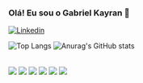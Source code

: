 

### Olá! Eu sou o Gabriel Kayran 👋

[![Linkedin](https://img.shields.io/badge/LinkedIn-0077B5?style=for-the-badge&logo=linkedin&logoColor=white)](https://www.linkedin.com/in/gabrielkayran/)

![Top Langs](https://github-readme-stats.vercel.app/api/top-langs/?username=GabrielKayran&size_weight=0.5&count_weight=0.5)
![Anurag's GitHub stats](https://github-readme-stats.vercel.app/api?username=GabrielKayran&show_icons=true&theme=radical)


<div style="display: inline_block">
  <br/>
 <img align="center" src="https://img.shields.io/badge/HTML5-E34F26?style=for-the-badge&logo=html5&logoColor=white" alt"html5"  />
  <img align="center" src="https://img.shields.io/badge/CSS3-1572B6?style=for-the-badge&logo=css3&logoColor=white" alt"css"  />
   <img align="center" src="https://img.shields.io/badge/JavaScript-323330?style=for-the-badge&logo=javascript&logoColor=F7DF1E" alt"js"  />
  <img align="center" src="https://img.shields.io/badge/TypeScript-007ACC?style=for-the-badge&logo=typescript&logoColor=white" alt"TypeScript"  />
     <img align="center" src="https://img.shields.io/badge/Angular-DD0031?style=for-the-badge&logo=angular&logoColor=white" alt"Angular"  />
  <img align="center" src="https://img.shields.io/badge/Node.js-43853D?style=for-the-badge&logo=node.js&logoColor=white" alt"Node"  />
</div><br/>



